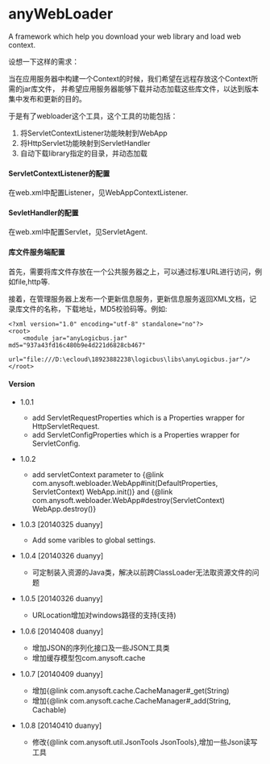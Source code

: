 anyWebLoader
============

A framework which help you download your web library and load web context.

设想一下这样的需求：

当在应用服务器中构建一个Context的时候，我们希望在远程存放这个Context所需的jar库文件， 并希望应用服务器能够下载并动态加载这些库文件，以达到版本集中发布和更新的目的。

于是有了webloader这个工具，这个工具的功能包括：

1. 将ServletContextListener功能映射到WebApp
2. 将HttpServlet功能映射到ServletHandler
3. 自动下载library指定的目录，并动态加载

#### ServletContextListener的配置

在web.xml中配置Listener，见WebAppContextListener.

#### SevletHandler的配置

在web.xml中配置Servlet，见ServletAgent.

#### 库文件服务端配置

首先，需要将库文件存放在一个公共服务器之上，可以通过标准URL进行访问，例如file,http等.

接着，在管理服务器上发布一个更新信息服务，更新信息服务返回XML文档，记录库文件的名称，下载地址，MD5校验码等。例如:

    <?xml version="1.0" encoding="utf-8" standalone="no"?>
    <root>
        <module jar="anyLogicbus.jar" md5="937a43fd16c480b9e4d221d6828cb467"
        url="file:///D:\ecloud\18923882238\logicbus\libs\anyLogicbus.jar"/>
    </root>

#### Version
- 1.0.1
    + add ServletRequestProperties which is a Properties wrapper for HttpServletRequest.
    + add ServletConfigProperties which is a Properties wrapper for ServletConfig.
    
- 1.0.2 
	+ add servletContext parameter to {@link com.anysoft.webloader.WebApp#init(DefaultProperties, ServletContext) WebApp.init()} 
	and {@link com.anysoft.webloader.WebApp#destroy(ServletContext) WebApp.destroy()}
	
- 1.0.3 [20140325 duanyy]
    + Add some varibles to global settings.
    
- 1.0.4 [20140326 duanyy]
    + 可定制装入资源的Java类，解决以前跨ClassLoader无法取资源文件的问题
    
- 1.0.5 [20140326 duanyy]
    + URLocation增加对windows路径的支持(支持\)
    
- 1.0.6 [20140408 duanyy]
    + 增加JSON的序列化接口及一些JSON工具类
    + 增加缓存模型包com.anysoft.cache
    
- 1.0.7 [20140409 duanyy]
    + 增加{@link com.anysoft.cache.CacheManager#_get(String)
    + 增加{@link com.anysoft.cache.CacheManager#_add(String, Cachable)

- 1.0.8 [20140410 duanyy]
    + 修改{@link com.anysoft.util.JsonTools JsonTools},增加一些Json读写工具
    
